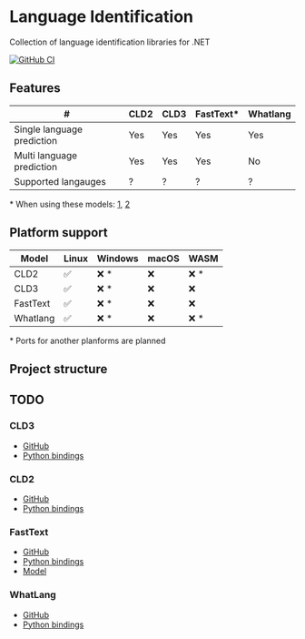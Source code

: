 ﻿# Language Identification


Collection of language identification libraries for .NET

[![GitHub CI](https://github.com/gluschenko/language-identification/actions/workflows/github-ci.yml/badge.svg)](https://github.com/gluschenko/language-identification/actions/workflows/github-ci.yml)


## Features

| # | CLD2 | CLD3 | FastText* | Whatlang |
| - | ---- | ---- | -------- | -------- |
| Single language prediction | Yes | Yes | Yes | Yes |
| Multi language prediction | Yes | Yes | Yes | No |
| Supported langauges | ? | ? | ? | ? |

\* When using these models: [1](https://fasttext.cc/docs/en/language-identification.html), [2](https://huggingface.co/facebook/fasttext-language-identification)

## Platform support

| Model    | Linux | Windows | macOS | WASM |
| -------- | ----- | ------- | ----- | ---- |
| CLD2     | ✅   | ❌ *   | ❌    | ❌ * |
| CLD3     | ✅   | ❌ *   | ❌    | ❌   |
| FastText | ✅   | ❌ *   | ❌    | ❌   |
| Whatlang | ✅   | ❌ *   | ❌    | ❌ * |

\* Ports for another planforms are planned

## Project structure



## TODO



### CLD3

* [GitHub](https://github.com/google/cld3)
* [Python bindings](https://github.com/google/cld3/tree/master/gcld3)

### CLD2

* [GitHub](https://github.com/CLD2Owners/cld2)
* [Python bindings](https://pypi.org/project/pycld2/)

### FastText

* [GitHub](https://github.com/facebookresearch/fastText)
* [Python bindings](https://pypi.org/project/fasttext/)
* [Model](https://huggingface.co/facebook/fasttext-language-identification)

### WhatLang

* [GitHub](https://github.com/greyblake/whatlang-rs)
* [Python bindings](https://github.com/cathalgarvey/whatlang-py)
